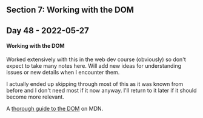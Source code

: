 ## Section 7: Working with the DOM

## Day 48 - 2022-05-27

#### <b>Working with the DOM</b>

Worked extensively with this in the web dev course (obviously) so don't expect to take many notes here. Will add new ideas for understanding issues or new details when I encounter them.

I actually ended up skipping through most of this as it was known from before and I don't need most if it now anyway. I'll return to it later if it should become more relevant.

A [thorough guide to the DOM](https://developer.mozilla.org/en-US/docs/Web/API/Document_Object_Model/Introduction) on MDN.

